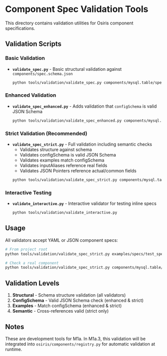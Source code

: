 # Component Spec Validation Tools

This directory contains validation utilities for Osiris component specifications.

## Validation Scripts

### Basic Validation
- **`validate_spec.py`** - Basic structural validation against `components/spec.schema.json`
  ```bash
  python tools/validation/validate_spec.py components/mysql.table/spec.yaml
  ```

### Enhanced Validation
- **`validate_spec_enhanced.py`** - Adds validation that `configSchema` is valid JSON Schema
  ```bash
  python tools/validation/validate_spec_enhanced.py components/mysql.table/spec.yaml
  ```

### Strict Validation (Recommended)
- **`validate_spec_strict.py`** - Full validation including semantic checks
  - Validates structure against schema
  - Validates configSchema is valid JSON Schema  
  - Validates examples match configSchema
  - Validates inputAliases reference real fields
  - Validates JSON Pointers reference actual/common fields
  ```bash
  python tools/validation/validate_spec_strict.py components/mysql.table/spec.yaml
  ```

### Interactive Testing
- **`validate_interactive.py`** - Interactive validator for testing inline specs
  ```bash
  python tools/validation/validate_interactive.py
  ```

## Usage

All validators accept YAML or JSON component specs:

```bash
# From project root
python tools/validation/validate_spec_strict.py examples/specs/test_spec.yaml

# Check a real component
python tools/validation/validate_spec_strict.py components/mysql.table/spec.yaml
```

## Validation Levels

1. **Structural** - Schema structure validation (all validators)
2. **ConfigSchema** - Valid JSON Schema check (enhanced & strict)
3. **Examples** - Match configSchema (enhanced & strict)
4. **Semantic** - Cross-references valid (strict only)

## Notes

These are development tools for M1a. In M1a.3, this validation will be integrated into `osiris/components/registry.py` for automatic validation at runtime.
